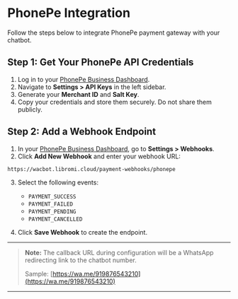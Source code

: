 # PhonePe Integration

Follow the steps below to integrate PhonePe payment gateway with your chatbot.

## Step 1: Get Your PhonePe API Credentials

1. Log in to your [PhonePe Business Dashboard](https://business.phonepe.com/).
2. Navigate to **Settings > API Keys** in the left sidebar.
3. Generate your **Merchant ID** and **Salt Key**.
4. Copy your credentials and store them securely. Do not share them publicly.

## Step 2: Add a Webhook Endpoint

1. In your [PhonePe Business Dashboard](https://business.phonepe.com/), go to **Settings > Webhooks**.
2. Click **Add New Webhook** and enter your webhook URL:

```
https://wacbot.libromi.cloud/payment-webhooks/phonepe
```

3. Select the following events:
   - `PAYMENT_SUCCESS`
   - `PAYMENT_FAILED`
   - `PAYMENT_PENDING`
   - `PAYMENT_CANCELLED`

4. Click **Save Webhook** to create the endpoint.

---

> **Note:** The callback URL during configuration will be a WhatsApp redirecting link to the chatbot number.
>
> Sample: [https://wa.me/919876543210](https://wa.me/919876543210)

---